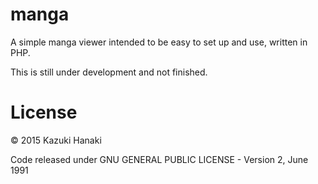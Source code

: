 # manga
A simple manga viewer intended to be easy to set up and use, written in PHP.

This is still under development and not finished.

# License
© 2015 Kazuki Hanaki

Code released under GNU GENERAL PUBLIC LICENSE - Version 2, June 1991
